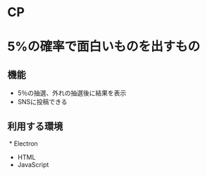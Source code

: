 # CP
# 5%の確率で面白いものを出すもの
## 機能
  * 5％の抽選、外れの抽選後に結果を表示
   * SNSに投稿できる
## 利用する環境
  * Electron
  * HTML
  * JavaScript
  
